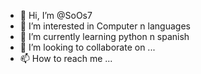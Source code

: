 - 👋 Hi, I’m @SoOs7
- 👀 I’m interested in Computer n languages
- 🌱 I’m currently learning python n spanish
- 💞️ I’m looking to collaborate on ...
- 📫 How to reach me ...

<!---
SoOs7/SoOs7 is a ✨ special ✨ repository because its `README.md` (this file) appears on your GitHub profile.
You can click the Preview link to take a look at your changes.
--->
